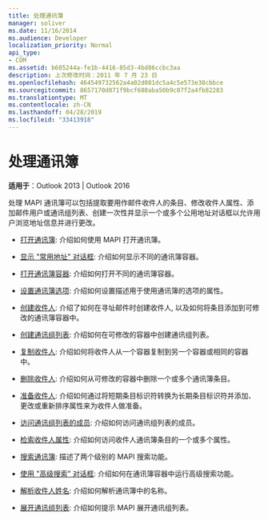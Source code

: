 ```yaml
---
title: 处理通讯簿
manager: soliver
ms.date: 11/16/2014
ms.audience: Developer
localization_priority: Normal
api_type:
- COM
ms.assetid: b685244a-fe1b-4416-85d3-4bd86ccbc3aa
description: 上次修改时间：2011 年 7 月 23 日
ms.openlocfilehash: 464549732562a4a02d081dc5a4c5e573e38cbbce
ms.sourcegitcommit: 8657170d071f9bcf680aba50b9c07f2a4fb82283
ms.translationtype: MT
ms.contentlocale: zh-CN
ms.lasthandoff: 04/28/2019
ms.locfileid: "33413918"
---
```

# <a name="handling-the-address-book"></a>处理通讯簿
  
**适用于**：Outlook 2013 | Outlook 2016 
  
处理 MAPI 通讯簿可以包括提取要用作邮件收件人的条目、修改收件人属性、添加邮件用户或通讯组列表、创建一次性并显示一个或多个公用地址对话框以允许用户浏览地址信息并进行更改。

- [打开通讯簿](opening-the-address-book.md): 介绍如何使用 MAPI 打开通讯簿。
    
- [显示 "常用地址" 对话框](displaying-the-common-address-dialog-box.md): 介绍如何显示不同的通讯簿容器。
    
- [打开通讯簿容器](opening-an-address-book-container.md): 介绍如何打开不同的通讯簿容器。
    
- [设置通讯簿选项](setting-address-book-options.md): 介绍如何设置描述用于使用通讯簿的选项的属性。
    
- [创建收件人](creating-a-recipient.md): 介绍了如何在寻址邮件时创建收件人, 以及如何将条目添加到可修改的通讯簿容器中。
    
- [创建通讯组列表](creating-a-distribution-list.md): 介绍如何在可修改的容器中创建通讯组列表。
    
- [复制收件人](copying-a-recipient.md): 介绍如何将收件人从一个容器复制到另一个容器或相同的容器中。
    
- [删除收件人](deleting-a-recipient.md): 介绍如何从可修改的容器中删除一个或多个通讯簿条目。
    
- [准备收件人](preparing-a-recipient.md): 介绍如何通过将短期条目标识符转换为长期条目标识符并添加、更改或重新排序属性来为收件人做准备。
    
- [访问通讯组列表的成员](accessing-the-members-of-a-distribution-list.md): 介绍如何访问通讯组列表的成员。
    
- [检索收件人属性](retrieving-recipient-properties.md): 介绍如何访问收件人通讯簿条目的一个或多个属性。
    
- [搜索通讯簿](searching-the-address-book.md): 描述了两个级别的 MAPI 搜索功能。 
    
- [使用 "高级搜索" 对话框](using-an-advanced-search-dialog-box.md): 介绍如何在通讯簿容器中运行高级搜索功能。
    
- [解析收件人姓名](resolving-a-recipient-name.md): 介绍如何解析通讯簿中的名称。
    
- [展开通讯组列表](expanding-distribution-lists.md): 介绍如何提示 MAPI 展开通讯组列表。
    

